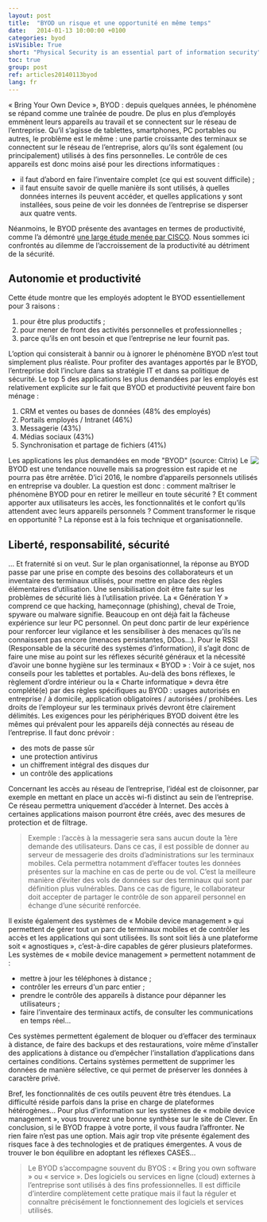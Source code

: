 ```yaml
---
layout: post
title:  "BYOD un risque et une opportunité en même temps"
date:   2014-01-13 10:00:00 +0100
categories: byod
isVisible: True
short: "Physical Security is an essential part of information security"
toc: true
group: post
ref: articles20140113byod
lang: fr
---
```


« Bring Your Own Device », BYOD : depuis quelques années, le phénomène se répand comme une traînée de poudre. De plus en plus d’employés emmènent leurs appareils au travail et se connectent sur le réseau de l’entreprise. Qu’il s’agisse de tablettes, smartphones, PC portables ou autres, le problème est le même : une partie croissante des terminaux se connectent sur le réseau de l’entreprise, alors qu’ils sont également (ou principalement) utilisés à des fins personnelles.
Le contrôle de ces appareils est donc moins aisé pour les directions informatiques :

* il faut d’abord en faire l’inventaire complet (ce qui est souvent difficile) ;
* il faut ensuite savoir de quelle manière ils sont utilisés, à quelles données internes ils peuvent accéder, et quelles applications y sont installées, sous peine de voir les données de l’entreprise se disperser aux quatre vents.

Néanmoins, le BYOD présente des avantages en termes de productivité, comme l’a démontré [une large étude menée par CISCO](https://www.cisco.com/c/dam/en_us/about/ac79/docs/re/byod/BYOD-Economics_Presentation-FR.pdf). Nous sommes ici confrontés au dilemme de l’accroissement de la productivité au détriment de la sécurité.

## Autonomie et productivité

Cette étude montre que les employés adoptent le BYOD essentiellement pour 3 raisons :

1. pour être plus productifs ;
2. pour mener de front des activités personnelles et professionnelles ;
3. parce qu’ils en ont besoin et que l’entreprise ne leur fournit pas.

L’option qui consisterait à bannir ou à ignorer le phénomène BYOD n’est tout simplement plus réaliste. Pour profiter des avantages apportés par le BYOD, l’entreprise doit l’inclure dans sa stratégie IT et dans sa politique de sécurité.
Le top 5 des applications les plus demandées par les employés est relativement explicite sur le fait que BYOD et productivité peuvent faire bon ménage :

1. CRM et ventes ou bases de données (48% des employés)
2. Portails employés / Intranet (46%)
3. Messagerie (43%)
4. Médias sociaux (43%)
5. Synchronisation et partage de fichiers (41%)

<img src="{% link assets/img/2014/byod_2014.jpg %}" style="float: right;" />

 Les applications les plus demandées en mode "BYOD" (source: Citrix)
 Le BYOD est une tendance nouvelle mais sa progression est rapide et ne pourra pas être arrêtée. D’ici 2016, le nombre d’appareils personnels utilisés en entreprise va doubler.
La question est donc : comment maîtriser le phénomène BYOD pour en retirer le meilleur en toute sécurité ? Et comment apporter aux utilisateurs les accès, les fonctionnalités et le confort qu’ils attendent avec leurs appareils personnels ? Comment transformer le risque en opportunité ? La réponse est à la fois technique et organisationnelle.

## Liberté, responsabilité, sécurité

… Et fraternité si on veut. Sur le plan organisationnel, la réponse au BYOD passe par une prise en compte des besoins des collaborateurs et un inventaire des terminaux utilisés, pour mettre en place des règles élémentaires d’utilisation. Une sensibilisation doit être faite sur les problèmes de sécurité liés à l’utilisation privée. La « Génération Y » comprend ce que hacking, hameçonnage (phishing), cheval de Troie, spyware ou malware signifie. Beaucoup en ont déjà fait la fâcheuse expérience sur leur PC personnel. On peut donc partir de leur expérience pour renforcer leur vigilance et les sensibiliser à des menaces qu’ils ne connaissent pas encore (menaces persistantes, DDos…).
Pour le RSSI (Responsable de la sécurité des systèmes d’information), il s’agit donc de faire une mise au point sur les réflexes sécurité généraux et la nécessité d’avoir une bonne hygiène sur les terminaux « BYOD » : Voir à ce sujet, nos conseils pour les tablettes et portables.
Au-delà des bons réflexes, le règlement d’ordre intérieur ou la « Charte informatique » devra être complété(e) par des règles spécifiques au BYOD : usages autorisés en entreprise / à domicile, application obligatoires / autorisées / prohibées. Les droits de l’employeur sur les terminaux privés devront être clairement délimités. Les exigences pour les périphériques BYOD doivent être les mêmes qui prévalent pour les appareils déjà connectés au réseau de l’entreprise. Il faut donc prévoir :

* des mots de passe sûr
* une protection antivirus
* un chiffrement intégral des disques dur
* un contrôle des applications

Concernant les accès au réseau de l’entreprise, l’idéal est de cloisonner, par exemple en mettant en place un accès wi-fi distinct au sein de l’entreprise. Ce réseau permettra uniquement d’accéder à Internet. Des accès à certaines applications maison pourront être créés, avec des mesures de protection et de filtrage.

>  	Exemple : l’accès à la messagerie sera sans aucun doute la 1ère demande des utilisateurs. Dans ce cas, il est possible de donner au serveur de messagerie des droits d’administrations sur les terminaux mobiles. Cela permettra notamment d’effacer toutes les données présentes sur la machine en cas de perte ou de vol. C’est la meilleure manière d’éviter des vols de données sur des terminaux qui sont par définition plus vulnérables. Dans ce cas de figure, le collaborateur doit accepter de partager le contrôle de son appareil personnel en échange d’une sécurité renforcée.

Il existe également des systèmes de « Mobile device management » qui permettent de gérer tout un parc de terminaux mobiles et de contrôler les accès et les applications qui sont utilisées. Ils sont soit liés à une plateforme soit « agnostiques », c’est-à-dire capables de gérer plusieurs plateformes. Les systèmes de « mobile device management » permettent notamment de :

* mettre à jour les téléphones à distance ;
* contrôler les erreurs d'un parc entier ;
* prendre le contrôle des appareils à distance pour dépanner les utilisateurs ;
* faire l’inventaire des terminaux actifs, de consulter les communications en temps réel...

Ces systèmes permettent également de bloquer ou d’effacer des terminaux à distance, de faire des backups et des restaurations, voire même d’installer des applications à distance ou d’empêcher l’installation d’applications dans certaines conditions. Certains systèmes permettent de supprimer les données de manière sélective, ce qui permet de préserver les données à caractère privé.

Bref, les fonctionnalités de ces outils peuvent être très étendues. La difficulté réside parfois dans la prise en charge de plateformes hétérogènes…  Pour plus d’information sur les systèmes de « mobile device management », vous trouverez une bonne synthèse  sur le site de Clever.
En conclusion, si le BYOD frappe à votre porte, il vous faudra l’affronter. Ne rien faire n’est pas une option. Mais agir trop vite présente également des risques face à des technologies et de pratiques émergentes. A vous de trouver le bon équilibre en adoptant les réflexes CASES…

> Le BYOD s’accompagne souvent du BYOS : « Bring you own software » ou « service ». Des logiciels ou services en ligne (cloud) externes à l’entreprise sont utilisés à des fins professionnelles. Il est difficile d’interdire complètement cette pratique mais il faut la réguler et connaître précisément le fonctionnement des logiciels et services utilisés.
